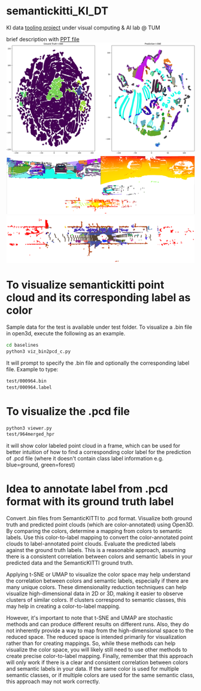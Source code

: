 # semantickitti_KI_DT
KI data [tooling project](https://www.ki-datatooling.de/) under visual computing &amp; AI lab @ TUM

brief description with [PPT file](https://docs.google.com/presentation/d/1XyEqDIZ3atFjfOsngh5KmbcIn4wPWwGMD5uNWHcleV4/edit?usp=sharing)
![alt text](https://github.com/Kvasir8/semantickitti_KI_DT/blob/main/tSNE_GTvsPred.png)
![alt text](https://github.com/Kvasir8/semantickitti_KI_DT/blob/main/seq07_frame964.png)
![alt text](https://github.com/Kvasir8/semantickitti_KI_DT/blob/main/sample_bin2color_label.png)
# To visualize semantickitti point cloud and its corresponding label as color
Sample data for the test is available under test folder.
To visualize a .bin file in open3d, execute the following as an example.
```bash
cd baselines
python3 viz_bin2pcd_c.py
```
It will prompt to specify the .bin file and optionally the corresponding label file. Example to type:
```bash
test/000964.bin
test/000964.label
```
# To visualize the .pcd file
```bash
python3 viewer.py
test/964merged_hpr
```

it will show color labeled point cloud in a frame, which can be used for better intuition of how to find a corresponding color label for the prediction of .pcd file (where it doesn't contain class label information e.g. blue=ground, green=forest)

# Idea to annotate label from .pcd format with its ground truth label
Convert .bin files from SemanticKITTI to .pcd format.
Visualize both ground truth and predicted point clouds (which are color-annotated) using Open3D.
By comparing the colors, determine a mapping from colors to semantic labels.
Use this color-to-label mapping to convert the color-annotated point clouds to label-annotated point clouds.
Evaluate the predicted labels against the ground truth labels.
This is a reasonable approach, assuming there is a consistent correlation between colors and semantic labels in your predicted data and the SemanticKITTI ground truth.

Applying t-SNE or UMAP to visualize the color space may help understand the correlation between colors and semantic labels, especially if there are many unique colors. These dimensionality reduction techniques can help visualize high-dimensional data in 2D or 3D, making it easier to observe clusters of similar colors. If clusters correspond to semantic classes, this may help in creating a color-to-label mapping.

However, it's important to note that t-SNE and UMAP are stochastic methods and can produce different results on different runs. Also, they do not inherently provide a way to map from the high-dimensional space to the reduced space. The reduced space is intended primarily for visualization rather than for creating mappings. So, while these methods can help visualize the color space, you will likely still need to use other methods to create precise color-to-label mapping.
Finally, remember that this approach will only work if there is a clear and consistent correlation between colors and semantic labels in your data. If the same color is used for multiple semantic classes, or if multiple colors are used for the same semantic class, this approach may not work correctly.
